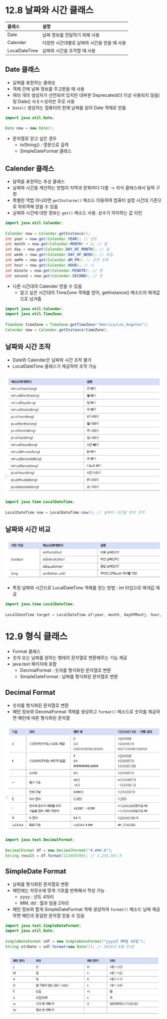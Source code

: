 # 12.8 날짜와 시간 클래스
| 클래스           | 설명                        |
|:--------------|:--------------------------|
| Date          | 날짜 정보를 전달하기 위해 사용         |
| Calender      | 다양한 시간대별로 날짜와 시간을 얻을 때 사용 |
| LocalDateTime | 날짜와 시간을 조작할 때 사용          |

## Date 클래스
- 날짜를 표현하는 클래슷
- 객체 간에 날짜 정보를 주고받을 때 사용
- 여러 개의 생성자가 선언되어 있지만 대부분 Deprecated(더 이상 사용되지 않음)됭 Date() 사ㅐㅇ성자만 주로 사용
- `Date()` 생성자는 컴퓨터의 현재 날짜를 읽어 Date 객체로 만듦

```java
import java.util.Date;

Date now = new Date();
```

- 문자열로 얻고 싶은 경우
  - toString() : 영문으로 출력
  - SimpleDateFormat 클래스


## Calender 클래스
- 달력을 표현하는 추상 클래스
- 날짜와 시간을 계산하는 방법이 지역과 문화마다 다름 -> 자식 클래스에서 달력 구햔
- 특별한 역법 아니라면 `getInstacne()` 메소드 이용하여 컴퓨터 설정 시간대 기준으로 하위객체 얻을 수 있음
- 날짜와 시간에 대한 정보는 `get()` 메소드 사용. 상수가 의미하는 값 리턴

```java
import java.util.Calendar;

Calendar now = Calendar.getInstance();
int year = now.get(Calendar.YEAR); // 년도
int month = now.get(Calendar.MONTH) + 1; // 월
int day = now.get(Calendar.DAY_OF_MONTH); // 일
int week = now.get(Calendar.DAY_OF_WEEK); // 요일
int amPm = now.get(Calendar.AM_PM); // 오전 오후
int hour = now.get(Calendar.HOUR); // 시
int minute = now.get(Calendar.MINUTE); // 분
int second = now.get(Calendar.SECOND); // 초
```

- 다른 시간대의 Calender 얻을 수 있음
  - 알고 싶은 시간대의 TimeZone 객체를 얻어, getInstance() 메소드의 매개값으로 넘겨줌

```java
import java.util.Calendar;
import java.util.TimeZone;

TimeZone timeZone = TimeZone.getTimeZone("America/Los_Angeles");
Calendar now = Calendar.getInstance(timeZone);
```

## 날짜와 시간 조작
- Date와 Calender은 날짜와 시간 조작 불가
- LocalDateTime 클래스가 제공하여 조작 가능

![img.png](imgs/img.png)

```java
import java.time.LocalDateTime;

LocalDateTime now = LocalDateTime.now(); // 날짜아 시간을 얻어 조작
```

## 날짜와 시간 비교

![img_1.png](imgs/img_1.png)

- 특정 날짜와 시간으로 LocalDateTime 객체를 얻는 방법 : int 타입으로 매개값 제공

```java
import java.time.LocalDateTime;

LocalDateTime target = LocalDateTime.of(year, month, dayOfMontj, hour, minute, second);
```

# 12.9 형식 클래스
- Format 클래스
- 숫자 또는 날짜를 원하는 형태의 문자열로 변환해주는 기능 제공
- java.text 패키지에 포함
  - DecimalFormat : 숫자를 형식화된 문자열로 변환
  - SimpleDateFormat : 날짜를 형식화된 문자열로 변환

## Decimal Format
- 숫자를 형식화된 문자열로 변환
- 패턴 정보와 DecimalFormat 객체를 생성하고 `format()` 메소드로 숫자를 제공하면 패턴에 따른 형식화된 문자열

![img_2.png](imgs/img_2.png)

```java
import java.text.DecimalFormat;

DecimalFormat df = new DecimalFormat("#,###.0");
String result = df.format(123456789); // 1,234,567.9
```

## SimpleDate Format
- 날짜를 형식화된 문자열로 변환
- 패턴에는 자릿수에 맞게 기호를 반복해서 작성 가능
  - yyyy : 년도 4자리
  - MM, dd : 월과 일을 2자리
- 패턴 정보와 함게 SimpleDateFormat 객체 생성하여 `format()` 메소드 날짜 제공하면 패턴과 동일한 문자열 얻을 수 있음

```java
import java.text.SimpleDateFormat;
import java.util.Date;

SimpleDateFormat sdf = new SimpleDateFormat("yyyy년 MM월 dd일");
String strDate = sdf.format(new Date()); // 2024년 8월 15일
```


![img_3.png](imgs/img_3.png)